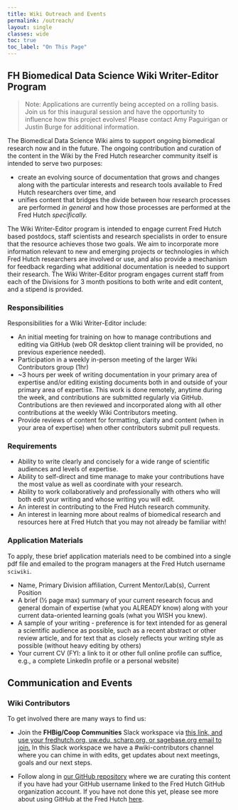 ```yaml
---
title: Wiki Outreach and Events
permalink: /outreach/
layout: single
classes: wide
toc: true
toc_label: "On This Page"
---
```


## FH Biomedical Data Science Wiki Writer-Editor Program
>Note:  Applications are currently being accepted on a rolling basis.  Join us for this inaugural session and have the opportunity to influence how this project evolves!  Please contact Amy Paguirigan or Justin Burge for additional information.  

The Biomedical Data Science Wiki aims to support ongoing biomedical research now and in the future. The ongoing contribution and curation of the content in the Wiki by the Fred Hutch researcher community itself is intended to serve two purposes:
- create an evolving source of documentation that grows and changes along with the particular interests and research tools available to Fred Hutch researchers over time, and
- unifies content that bridges the divide between how research processes are performed *in general* and how those processes are performed at the Fred Hutch *specifically.*


The Wiki Writer-Editor program is intended to engage current Fred Hutch based postdocs, staff scientists and research specialists in order to ensure that the resource achieves those two goals.  We aim to incorporate more information relevant to new and emerging projects or technologies in which Fred Hutch researchers are involved or use, and also provide a mechanism for feedback regarding what additional documentation is needed to support their research.  The Wiki Writer-Editor program engages current staff from each of the Divisions for 3 month positions to both write and edit content, and a stipend is provided.  

### Responsibilities
Responsibilities for a Wiki Writer-Editor include:
- An initial meeting for training on how to manage contributions and editing via GitHub (web OR desktop client training will be provided, no previous experience needed).  
- Participation in a weekly in-person meeting of the larger Wiki Contributors group (1hr)
- ~3 hours per week of writing documentation in your primary area of expertise and/or editing existing documents both in and outside of your primary area of expertise.  This work is done remotely, anytime during the week, and contributions are submitted regularly via GitHub.  Contributions are then reviewed and incorporated along with all other contributions at the weekly Wiki Contributors meeting.
- Provide reviews of content for formatting, clarity and content (when in your area of expertise) when other contributors submit pull requests.  

### Requirements
- Ability to write clearly and concisely for a wide range of scientific audiences and levels of expertise.  
- Ability to self-direct and time manage to make your contributions have the most value as well as coordinate with your research.  
- Ability to work collaboratively and professionally with others who will both edit your writing and whose writing you will edit.  
- An interest in contributing to the Fred Hutch research community.
- An interest in learning more about realms of biomedical research and resources here at Fred Hutch that you may not already be familiar with!

### Application Materials
To apply, these brief application materials need to be combined into a single pdf file and emailed to the program managers at the Fred Hutch username `sciwiki`.
- Name, Primary Division affiliation, Current Mentor/Lab(s), Current Position
- A brief (½ page max) summary of your current research focus and general domain of expertise (what you ALREADY know) along with your current data-oriented learning goals (what you WISH you knew).
- A sample of your writing - preference is for text intended for as general a scientific audience as possible, such as a recent abstract or other review article, and for text that as closely reflects your writing style as possible (without heavy editing by others)
- Your current CV (FYI:  a link to it or other full online profile can suffice, e.g., a complete LinkedIn profile or a personal website)


## Communication and Events
### Wiki Contributors
To get involved there are many ways to find us:

- Join the **FHBig/Coop Communities** Slack workspace via [this link, and use your fredhutch.org, uw.edu, scharp.org, or sagebase.org email to join.](https://join.slack.com/t/fhbig/shared_invite/enQtMzUyMDIxNzk3MDU3LWNjMDg3ZDVhNGZiNTBlODRmNWM5ZjczMzI1MGNmZTg4NGQ5ODgzMGNmMjcyNzMxMDc0YWFlN2VkNjI4NGZjNjg)  In this Slack workspace we have a #wiki-contributors channel where you can chime in with edits, get updates about next meetings, goals and our next steps.  

- Follow along in [our GitHub repository](https://github.com/FredHutch/wiki) where we are curating this content if you have had your GitHub username linked to the Fred Hutch GitHub organization account. If you have not done this yet, please see more about using GitHub at the Fred Hutch [here](/scicomputing/software_managecode/).

